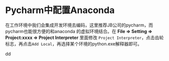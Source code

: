 Pycharm中配置Anaconda
================================================================================
在工作环境中我们会集成开发环境去编码，这里推荐JB公司的pycharm，而pycharm也能很方便的和anaconda
的虚拟环境结合。在 **File => Setting => Project:xxxx => Project Interpreter** 里面修改
`Project Interpreter`，点击齿轮标志，再点击`Add Local`，再选择某个环境的python.exe解释器即可。



































dd
